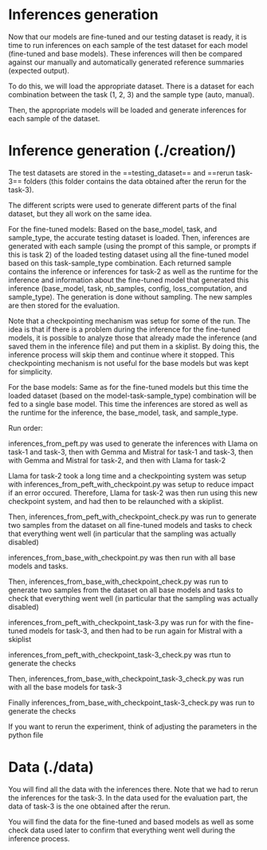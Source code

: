 Inferences generation
=====================

Now that our models are fine-tuned and our testing dataset is ready, it is time to run inferences on each sample of the test dataset for each model (fine-tuned and base models). These inferences will then be compared against our manually and automatically generated reference summaries (expected output).

To do this, we will load the appropriate dataset. There is a dataset for each combination between the task (1, 2, 3) and the sample type (auto, manual).

Then, the appropriate models will be loaded and generate inferences for each sample of the dataset.

# Inference generation (./creation/)

The test datasets are stored in the ==testing_dataset== and ==rerun task-3== folders (this folder contains the data obtained after the rerun for the task-3).

The different scripts were used to generate different parts of the final dataset, but they all work on the same idea.

For the fine-tuned models: Based on the base_model, task, and sample_type, the accurate testing dataset is loaded. Then, inferences are generated with each sample (using the prompt of this sample, or prompts if this is task 2) of the loaded testing dataset using all the fine-tuned model based on this task-sample_type combination. Each returned sample contains the inference or inferences for task-2 as well as the runtime for the inference and information about the fine-tuned model that generated this inference (base_model, task, nb_samples, config, loss_computation, and sample_type). The generation is done without sampling. The new samples are then stored for the evaluation.

Note that a checkpointing mechanism was setup for some of the run. The idea is that if there is a problem during the inference for the fine-tuned models, it is possible to analyze those that already made the inference (and saved them in the inference file) and put them in a skiplist. By doing this, the inference process will skip them and continue where it stopped. This checkpointing mechanism is not useful for the base models but was kept for simplicity. 

For the base models: Same as for the fine-tuned models but this time the loaded dataset (based on the model-task-sample_type) combination will be fed to a single base model. This time the inferences are stored as well as the runtime for the inference, the base_model, task, and sample_type.



Run order:

inferences_from_peft.py was used to generate the inferences with Llama on task-1 and task-3, then with Gemma and Mistral for task-1 and task-3, then with Gemma and Mistral for task-2, and then with Llama for task-2

Llama for task-2 took a long time and a checkpointing system was setup with inferences_from_peft_with_checkpoint.py was setup to reduce impact if an error occured. Therefore,  Llama for task-2 was then run using this new checkpoint system, and had then to be relaunched with a skiplist.

Then, inferences_from_peft_with_checkpoint_check.py was run to generate two samples from the dataset on all fine-tuned models and tasks to check that everything went well (in particular that the sampling was actually disabled) 

inferences_from_base_with_checkpoint.py was then run with all base models and tasks.

Then, inferences_from_base_with_checkpoint_check.py was run to generate two samples from the dataset on all base models and tasks to check that everything went well (in particular that the sampling was actually disabled)

inferences_from_peft_with_checkpoint_task-3.py was run for with the fine-tuned models for task-3, and then had to be run again for Mistral with a skiplist

inferences_from_peft_with_checkpoint_task-3_check.py was rtun to generate the checks

Then, inferences_from_base_with_checkpoint_task-3_check.py was run with all the base models for task-3

Finally inferences_from_base_with_checkpoint_task-3_check.py was run to generate the checks

If you want to rerun the experiment, think of adjusting the parameters in the python file




# Data (./data)

You will find all the data with the inferences there. Note that we had to rerun the inferences for the task-3. In the data used for the evaluation part, the data of task-3 is the one obtained after the rerun.

You will find the data for the fine-tuned and based models as well as some check data used later to confirm that everything went well during the inference process.
